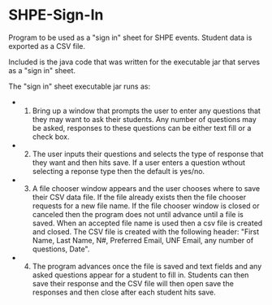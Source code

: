 # SHPE-Sign-In
Program to be used as a "sign in" sheet for SHPE events. Student data is exported as a CSV file.

Included is the java code that was written for the executable jar that serves as a "sign in" sheet.

The "sign in" sheet executable jar runs as:
  - 1.  Bring up a window that prompts the user to enter any questions that they may want to ask
        their students. Any number of questions may be asked, responses to these questions can be 
        either text fill or a check box.
  - 2.  The user inputs their questions and selects the type of response that they want and then 
        hits save. If a user enters a question wthout selecting a reponse type then the default is
        yes/no.
  - 3.  A file chooser window appears and the user chooses where to save their CSV data file. If the
        file already exists then the file chooser requests for a new file name. If the file chooser
        window is closed or canceled then the program does not until advance until a file is saved.
        When an accepted file name is used then a csv file is created and closed. The CSV file is 
        created with the following header: "First Name, Last Name, N#, Preferred Email, UNF Email, 
        any number of questions, Date".
  - 4.  The program advances once the file is saved and text fields and any asked questions appear for
        a student to fill in. Students can then save their response and the CSV file will then open 
        save the responses and then close after each student hits save.
